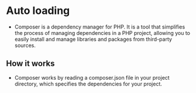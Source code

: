 # Auto loading

- Composer is a dependency manager for PHP.
  It is a tool that simplifies the process of managing dependencies in a PHP project,
  allowing you to easily install and manage libraries and packages from third-party sources.
  
## How it works

- Composer works by reading a composer.json file in your project directory,
  which specifies the dependencies for your project.
